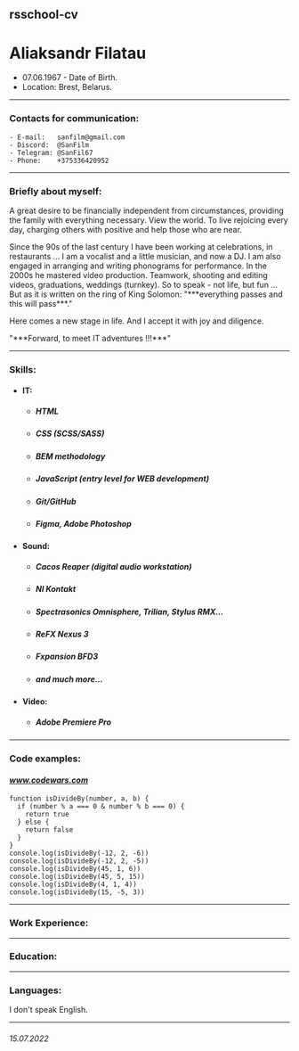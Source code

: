 ## rsschool-cv
# Aliaksandr Filatau
  - 07.06.1967 - Date of Birth.
  - Location: Brest, Belarus.

----------
### Contacts for communication:
    - E-mail:   sanfilm@gmail.com
    - Discord:  @SanFilm
    - Telegram: @SanFil67
    - Phone:    +375336420952

----------
### Briefly about myself:
<p>A great desire to be financially independent from circumstances, providing the family with everything necessary. View the world. To live rejoicing every day, charging others with positive and help those who are near.</p>
<p>Since the 90s of the last century I have been working at celebrations, in restaurants ... I am a vocalist and a little musician, and now a DJ. I am also engaged in arranging and writing phonograms for performance. In the 2000s he mastered video production. Teamwork, shooting and editing videos, graduations, weddings (turnkey). So to speak - not life, but fun ... But as it is written on the ring of King Solomon: "***everything passes and this will pass***."</p>
<p>Here comes a new stage in life. And I accept it with joy and diligence.</p>
<p>"***Forward, to meet IT adventures !!!***"</p>

----------
### Skills:

  + #### **IT:**
      - ##### _HTML_
      - ##### _CSS (SCSS/SASS)_
      - ##### _BEM methodology_
      - ##### _JavaScript (entry level for WEB development)_
      - ##### _Git/GitHub_
      - ##### _Figma, Adobe Photoshop_
  + #### **Sound:**
      - ##### _Cacos Reaper (digital audio workstation)_
      - ##### _NI Kontakt_
      - ##### _Spectrasonics Omnisphere, Trilian, Stylus RMX..._
      - ##### _ReFX Nexus 3_
      - ##### _Fxpansion BFD3_
      - ##### _and much more..._
  + #### **Video:**
      - ##### _Adobe Premiere Pro_
----------
### Code examples:
#### _www.codewars.com_

```
function isDivideBy(number, a, b) {
  if (number % a === 0 & number % b === 0) {
    return true
  } else {
    return false
  }
}
console.log(isDivideBy(-12, 2, -6))
console.log(isDivideBy(-12, 2, -5))
console.log(isDivideBy(45, 1, 6))
console.log(isDivideBy(45, 5, 15))
console.log(isDivideBy(4, 1, 4))
console.log(isDivideBy(15, -5, 3))
```
----------
### Work Experience:
----------
### Education:
----------
### Languages:
I don't speak English.

----------
###### 15.07.2022